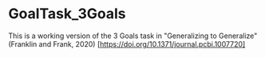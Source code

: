 # GoalTask_3Goals
This is a working version of the 3 Goals task in "Generalizing to Generalize" (Franklin and Frank, 2020) [https://doi.org/10.1371/journal.pcbi.1007720]
